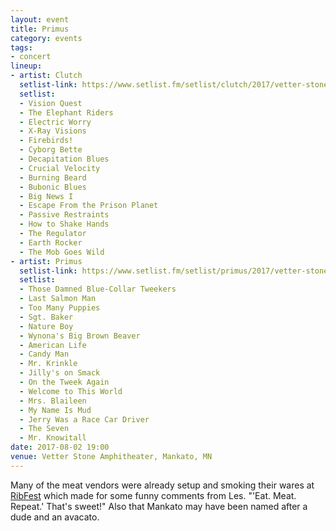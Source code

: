 ```yaml
---
layout: event
title: Primus
category: events
tags:
- concert
lineup:
- artist: Clutch
  setlist-link: https://www.setlist.fm/setlist/clutch/2017/vetter-stone-amphitheatre-mankato-mn-3e5cd1b.html
  setlist:
  - Vision Quest
  - The Elephant Riders
  - Electric Worry
  - X-Ray Visions
  - Firebirds!
  - Cyborg Bette
  - Decapitation Blues
  - Crucial Velocity
  - Burning Beard
  - Bubonic Blues
  - Big News I
  - Escape From the Prison Planet
  - Passive Restraints
  - How to Shake Hands
  - The Regulator
  - Earth Rocker
  - The Mob Goes Wild
- artist: Primus
  setlist-link: https://www.setlist.fm/setlist/primus/2017/vetter-stone-amphitheatre-mankato-mn-73e5d2e9.html
  setlist:
  - Those Damned Blue-Collar Tweekers
  - Last Salmon Man
  - Too Many Puppies
  - Sgt. Baker
  - Nature Boy
  - Wynona's Big Brown Beaver
  - American Life
  - Candy Man
  - Mr. Krinkle
  - Jilly's on Smack
  - On the Tweek Again
  - Welcome to This World
  - Mrs. Blaileen
  - My Name Is Mud
  - Jerry Was a Race Car Driver
  - The Seven
  - Mr. Knowitall
date: 2017-08-02 19:00
venue: Vetter Stone Amphitheater, Mankato, MN
---
```


Many of the meat vendors were already setup and smoking their wares at [RibFest][1] which
made for some funny comments from Les. "'Eat. Meat. Repeat.' That's sweet!" Also that Mankato may have been named
after a dude and an avacato.

[1]:	http://mankatoribfest.com